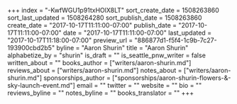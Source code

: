 +++
index = "-KwfWGU1p91txHOlX8LT"
sort_create_date = 1508263860
sort_last_updated = 1508264280
sort_publish_date = 1508263860
create_date = "2017-10-17T11:11:00-07:00"
publish_date = "2017-10-17T11:11:00-07:00"
date = "2017-10-17T11:11:00-07:00"
last_updated = "2017-10-17T11:18:00-07:00"
preview_url = "886877d1-f5f4-1c9b-7c27-193900cbd2b5"
byline = "Aaron Shurin"
title = "Aaron Shurin"
alphabetize_by = "shurin"
is_draft = ""
is_seattle_pnw_writer = false
written_about = ""
books_author = ["writers/aaron-shurin.md"]
reviews_about = ["writers/aaron-shurin.md"]
notes_about = ["writers/aaron-shurin.md"]
sponsorships_author = ["sponsorships/aaron-shurin-flowers-&-sky-launch-event.md"]
email = ""
twitter = ""
website = ""
bio = ""
reviews_byline = ""
notes_byline = ""
books_translator = ""
+++
